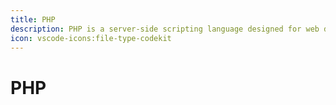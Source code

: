 ```yaml
---
title: PHP
description: PHP is a server-side scripting language designed for web development but also used as a general-purpose programming language.
icon: vscode-icons:file-type-codekit
---
```


# PHP
